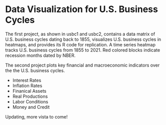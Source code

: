 # Data Visualization for U.S. Business Cycles

The first project, as shown in usbc1 and usbc2, contains a data matrix of U.S. business cycles dating back to 1855, visualizes U.S. business cycles in heatmaps, and provides its R code for replication. A time series heatmap tracks U.S. business cycles from 1855 to 2021. Red colored blocks indicate recession months dated by NBER.

The second project plots key financial and macroeconomic indicators over the the U.S. business cycles.
 * Interest Rates
 * Inflation Rates
 * Finanical Assets
 * Real Productions
 * Labor Conditions
 * Money and Credit

 Updating, more vista to come!
